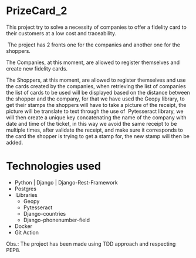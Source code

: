 # PrizeCard_2
This project try to solve a necessity of companies to offer a fidelity card to their customers at a low cost and traceability.

 The project has 2 fronts one for the companies and another one for the shoppers.

The Companies, at this moment, are allowed to register themselves and create new fidelity cards.

The Shoppers, at this moment, are allowed to register themselves and use the cards created by the companies, when retrieving the list of companies the list of cards to be used will be displayed based on the distance between the shopper and the company, for that we have used the Geopy library, to get their stamps the shoppers will have to take a picture of the receipt, the picture will be translate to text through the use of  Pytesseract library, we will then create a unique key concatenating the name of the company with date and time of the ticket, in this way we avoid the same receipt to be multiple times, after validate the receipt, and make sure it corresponds to the card the shopper is trying to get a stamp for, the new stamp will then be added.

# Technologies used

- Python | Django | Django-Rest-Framework
- Postgres
-  Libraries
    - Geopy
    - Pytesseract
    - Django-countries
    - Django-phonenumber-field
- Docker
- Git Action

Obs.: The project has been made using TDD approach and respecting PEP8.